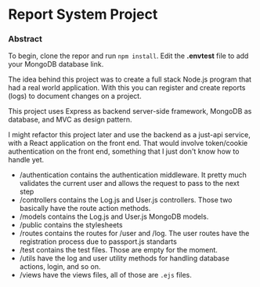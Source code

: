 <h1>Report System Project</h1>

<h3>Abstract</h3>
<p>To begin, clone the repor and run <code>npm install</code>. Edit the <b>.envtest</b> file to add your MongoDB database link.</p>
<p>The idea behind this project was to create a full stack Node.js program that had a real world application. 
With this you can register and create reports (logs) to document changes on a project.</p>

<p>This project uses Express as backend server-side framework, MongoDB as database, and MVC as design pattern.</p>
<p>I might refactor this project later and use the backend as a just-api service, with a React application on the front end.
That would involve token/cookie authentication on the front end, something that I just don't know how to handle yet.</p>

<ul>
    <li>/authentication contains the authentication middleware. It pretty much validates the current user and allows the request to pass to the next step</li>  
    <li>/controllers contains the Log.js and User.js controllers. Those two basically have the route action methods.</li>
    <li>/models contains the Log.js and User.js MongoDB models.</li>
    <li>/public contains the stylesheets</li>
    <li>/routes contains the routes for /user and /log. The user routes have the registration process due to passport.js standarts</li>
    <li>/test contains the test files. Those are empty for the moment.</li>
    <li>/utils have the log and user utility methods for handling database actions, login, and so on.</li>
    <li>/views have the views files, all of those are <code>.ejs</code> files.</li>
</ul>
